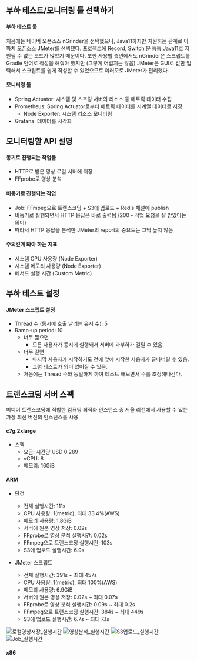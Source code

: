 ## 부하 테스트/모니터링 툴 선택하기 

#### 부하 테스트 툴
처음에는 네이버 오픈소스 nGrinder을 선택했으나, Java11까지만 지원하는 관계로 아파치 오픈소스 JMeter를 선택했다. 프로젝트에 Record, Switch 문 등등 Java11로 지원될 수 없는 코드가 많았기 때문이다. 또한 사용법 측면에서도 nGrinder은 스크립트를 Gradle 언어로 작성을 해줘야 했지만 (그렇게 어렵지는 않음) JMeter은 GUI로 값만 입력해서 스크립트를 쉽게 작성할 수 있었으므로 여러모로 JMeter가 편리했다. 

#### 모니터링 툴
- Spring Actuator: 시스템 및 스프링 서버의 리소스 등 메트릭 데이터 수집
- Prometheus: Spring Actuator로부터 메트릭 데이터를 시계열 데이터로 저장
  - Node Exporter: 시스템 리소스 모니터링
- Grafana: 데이터를 시각화

## 모니터링할 API 설명

#### 동기로 진행되는 작업들
  - HTTP로 받은 영상 로컬 서버에 저장
  - FFprobe로 영상 분석
#### 비동기로 진행되는 작업
  - Job: FFmpeg으로 트랜스코딩 + S3에 업로드 + Redis 채널에 publish
  - 비동기로 실행되면서 HTTP 응답은 바로 출력됨 (200 - 작업 요청을 잘 받았다는 의미)
  - 따라서 HTTP 응답을 분석한 JMeter의 report의 중요도는 그닥 높지 않음
#### 주의깊게 봐야 하는 지표
  - 시스템 CPU 사용량 (Node Exporter)
  - 시스템 메모리 사용량 (Node Exporter)
  - 메서드 실행 시간 (Custom Metric)

## 부하 테스트 설정
#### JMeter 스크립트 설정
- Thread 수 (동시에 호출 날리는 유저 수): 5
- Ramp-up period: 10
  - 너무 짧으면
    - 모든 사용자가 동시에 실행돼서 서버에 과부하가 걸릴 수 있음.
  - 너무 길면
    - 마지막 사용자가 시작하기도 전에 앞에 시작한 사용자가 끝나버릴 수 있음.
    - 그럼 테스트가 의미 없어질 수 있음.
  - 처음에는 Thread 수와 동일하게 하여 테스트 해보면서 수를 조정해나간다. 

## 트랜스코딩 서버 스펙
미디어 트랜스코딩에 적합한 컴퓨팅 최적화 인스턴스 중 서울 리전에서 사용할 수 있는 가장 최신 버전의 인스턴스를 사용 
#### c7g.2xlarge
- 스펙
  - 요금: 시간당 USD 0.289
  - vCPU: 8
  - 메모리: 16GiB

#### ARM 
- 단건
  - 전체 실행시간: 111s
  - CPU 사용량: 1(metric), 최대 33.4%(AWS)
  - 메모리 사용량: 1.8GiB
  - 서버에 원본 영상 저장: 0.02s
  - FFprobe로 영상 분석 실행시간: 0.02s
  - FFmpeg으로 트랜스코딩 실행시간: 103s
  - S3에 업로드 실행시간: 6.9s

- JMeter 스크립트
  - 전체 실행시간: 391s ~ 최대 457s
  - CPU 사용량: 1(metric), 최대 100%(AWS)
  - 메모리 사용량: 6.9GiB
  - 서버에 원본 영상 저장: 0.02s ~ 최대 0.07s
  - FFprobe로 영상 분석 실행시간: 0.09s ~ 최대 0.2s
  - FFmpeg으로 트랜스코딩 실행시간: 384s ~ 최대 449s
  - S3에 업로드 실행시간: 6.7s ~ 최대 7.1s

![로컬영상저장_실행시간](https://github.com/user-attachments/assets/07e51232-a5c6-4689-a5a7-56505edee0db)
![영상분석_실행시간](https://github.com/user-attachments/assets/5818e041-e548-4dbc-8a1e-6067de4d4640)
![S3업로드_실행시간](https://github.com/user-attachments/assets/2f8c4fed-0636-45e8-9494-da10b13f89dc)
![Job_실행시간](https://github.com/user-attachments/assets/312ebc4f-5cde-4cfa-b39b-f6762c075bf7)



#### x86




